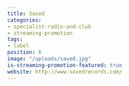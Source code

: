 ```yaml
---
title: Saved
categories:
- specialist-radio-and-club
- streaming-promotion
tags:
- label
position: 6
image: "/uploads/saved.jpg"
is-streaming-promotion-featured: true
website: http://www.savedrecords.com/
---
```


